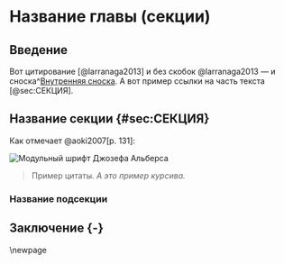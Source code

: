 # Название главы (секции)

## Введение
Вот цитирование [@larranaga2013] и без скобок @larranaga2013 — и сноска^[Внутренняя сноска]. А вот пример ссылки на часть текста [@sec:СЕКЦИЯ].

## Название секции {#sec:СЕКЦИЯ}
Как отмечает @aoki2007[p. 131]:

![Модульный шрифт Джозефа Альберса](test.jpeg)

> Пример цитаты. *А это пример курсива.*

### Название подсекции

## Заключение {-}
\newpage

[Внутренняя сноска]: Привет!
